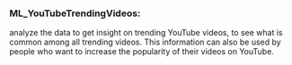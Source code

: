 ### ML_YouTubeTrendingVideos:
analyze the data to get insight on trending YouTube videos, to see what is common among all trending videos. This information can also be used by people who want to increase the popularity of their videos on YouTube.
